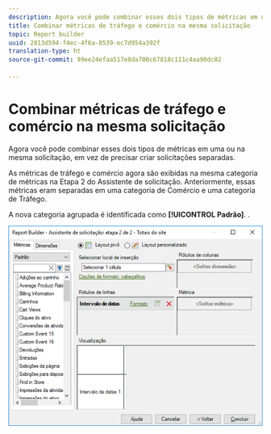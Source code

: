 ```yaml
---
description: Agora você pode combinar esses dois tipos de métricas em uma ou na mesma solicitação, em vez de precisar criar solicitações separadas.
title: Combinar métricas de tráfego e comércio na mesma solicitação
topic: Report builder
uuid: 2813d594-f4ec-4f6a-8539-ec7d954a392f
translation-type: ht
source-git-commit: 99ee24efaa517e8da700c67818c111c4aa90dc02

---
```



# Combinar métricas de tráfego e comércio na mesma solicitação

Agora você pode combinar esses dois tipos de métricas em uma ou na mesma solicitação, em vez de precisar criar solicitações separadas.

As métricas de tráfego e comércio agora são exibidas na mesma categoria de métricas na Etapa 2 do Assistente de solicitação. Anteriormente, essas métricas eram separadas em uma categoria de Comércio e uma categoria de Tráfego.

A nova categoria agrupada é identificada como **[!UICONTROL Padrão]**. .

![](assets/standard_metrics.png)

